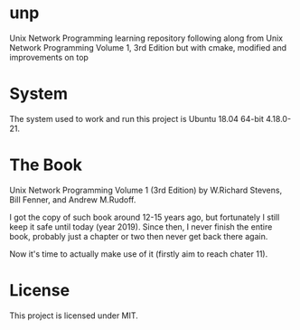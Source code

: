 # unp
Unix Network Programming learning repository following along from Unix Network Programming Volume 1, 3rd Edition but with cmake, modified and improvements on top

# System

The system used to work and run this project is Ubuntu 18.04 64-bit 4.18.0-21.

# The Book
Unix Network Programming Volume 1 (3rd Edition)
by W.Richard Stevens, Bill Fenner, and Andrew M.Rudoff.

I got the copy of such book around 12-15 years ago, but fortunately I still keep it safe until today (year 2019).
Since then, I never finish the entire book, probably just a chapter or two then never get back there again.

Now it's time to actually make use of it (firstly aim to reach chater 11).

# License
This project is licensed under MIT.

